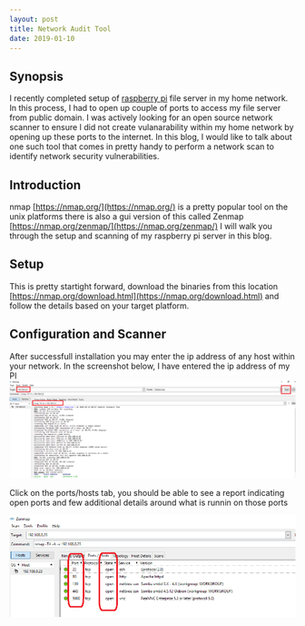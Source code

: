 ```yaml
---
layout: post
title: Network Audit Tool
date: 2019-01-10
---
```


## Synopsis
I recently completed setup of [raspberry pi](https://www.raspberrypi.org/) file server in my home network. In this process, I had to open up couple of ports to access my file server from public domain. I was actively looking for an open source network scanner to ensure I did not create vulanarability within my home network by opening up these ports to the internet.
In this blog, I would like to talk about one such tool that comes in pretty handy to perform a network scan to identify network security vulnerabilities.


## Introduction
nmap [https://nmap.org/](https://nmap.org/) is a pretty popular tool on the unix platforms there is also a gui version of this called Zenmap [https://nmap.org/zenmap/](https://nmap.org/zenmap/)
I will walk you through the setup and scanning of my raspberry pi server in this blog.

## Setup
This is pretty startight forward, download the binaries from this location
[https://nmap.org/download.html](https://nmap.org/download.html)
and follow the details based on your target platform.

## Configuration and Scanner 
After successfull installation you may enter the ip address of any host within your network. In the screenshot below, I have entered the ip address of my PI
![Zenmap Scanner](/assets/zenmap1.png)

Click on the ports/hosts tab, you should be able to see a report indicating open ports and few additional details around what is runnin on those ports

![Zenmap Scanner](/assets/zenmap2.png)
